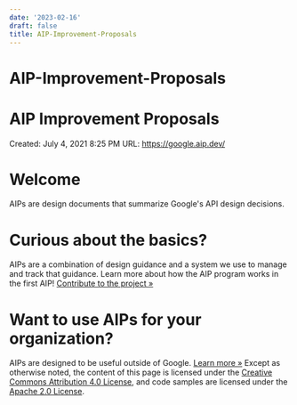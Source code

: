 ```yaml
---
date: '2023-02-16'
draft: false
title: AIP-Improvement-Proposals
---
```


# AIP-Improvement-Proposals

# AIP Improvement Proposals
Created: July 4, 2021 8:25 PM
URL: https://google.aip.dev/
# Welcome
AIPs are design documents that summarize Google's API design decisions.
# Curious about the basics?
AIPs are a combination of design guidance and a system we use to manage and track that guidance.
Learn more about how the AIP program works in the first AIP!
[Contribute to the project »](https://google.aip.dev/contributing)
# Want to use AIPs for your organization?
AIPs are designed to be useful outside of Google.
[Learn more »](https://google.aip.dev/adopting)
Except as otherwise noted, the content of this page is licensed under the [Creative Commons Attribution 4.0 License](https://creativecommons.org/licenses/by/4.0/), and code samples are licensed under the [Apache 2.0 License](https://www.apache.org/licenses/LICENSE-2.0).
